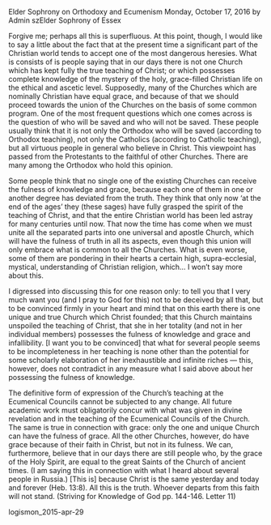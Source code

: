 Elder Sophrony on Orthodoxy and Ecumenism
Monday, October 17, 2016 by Admin
szElder Sophrony of Essex

Forgive me; perhaps all this is superfluous. At this point, though, I would like to say a little about the fact that at the present time a significant part of the Christian world tends to accept one of the most dangerous heresies. What is consists of is people saying that in our days there is not one Church which has kept fully the true teaching of Christ; or which possesses complete knowledge of the mystery of the holy, grace-filled Christian life on the ethical and ascetic level. Supposedly, many of the Churches which are nominally Christian have equal grace, and because of that we should proceed towards the union of the Churches on the basis of some common program. One of the most frequent questions which one comes across is the question of who will be saved and who will not be saved. These people usually think that it is not only the Orthodox who will be saved (according to Orthodox teaching), not only the Catholics (according to Catholic teaching), but all virtuous people in general who believe in Christ. This viewpoint has passed from the Protestants to the faithful of other Churches. There are many among the Orthodox who hold this opinion.

Some people think that no single one of the existing Churches can receive the fulness of knowledge and grace, because each one of them in one or another degree has deviated from the truth. They think that only now ‘at the end of the ages’ they (these sages) have fully grasped the spirit of the teaching of Christ, and that the entire Christian world has been led astray for many centuries until now. That now the time has come when we must unite all the separated parts into one universal and apostle Church, which will have the fulness of truth in all its aspects, even though this union will only embrace what is common to all the Churches. What is even worse, some of them are pondering in their hearts a certain high, supra-ecclesial, mystical, understanding of Christian religion, which… I won’t say more about this.

I digressed into discussing this for one reason only: to tell you that I very much want you (and I pray to God for this) not to be deceived by all that, but to be convinced firmly in your heart and mind that on this earth there is one unique and true Church which Christ founded; that this Church maintains unspoiled the teaching of Christ, that she in her totality (and not in her individual members) possesses the fulness of knowledge and grace and infallibility. [I want you to be convinced] that what for several people seems to be incompleteness in her teaching is none other than the potential for some scholarly elaboration of her inexhaustible and infinite riches — this, however, does not contradict in any measure what I said above about her possessing the fulness of knowledge.

The definitive form of expression of the Church’s teaching at the Ecumenical Councils cannot be subjected to any change. All future academic work must obligatorily concur with what was given in divine revelation and in the teaching of the Ecumenical Councils of the Church. The same is true in connection with grace: only the one and unique Church can have the fulness of grace. All the other Churches, however, do have grace because of their faith in Christ, but not in its fulness. We can, furthermore, believe that in our days there are still people who, by the grace of the Holy Spirit, are equal to the great Saints of the Church of ancient times. (I am saying this in connection with what I heard about several people in Russia.) [This is] because Christ is the same yesterday and today and forever (Heb. 13:8). All this is the truth. Whoever departs from this faith will not stand. (Striving for Knowledge of God pp. 144-146. Letter 11)

logismon_2015-apr-29
